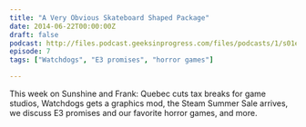 ```yaml
---
title: "A Very Obvious Skateboard Shaped Package"
date: 2014-06-22T00:00:00Z
draft: false
podcast: http://files.podcast.geeksinprogress.com/files/podcasts/1/s01e07_SkateboardShapedPackage.mp3
episode: 7
tags: ["Watchdogs", "E3 promises", "horror games"]

---
```


This week on Sunshine and Frank: Quebec cuts tax breaks for game studios, Watchdogs gets a graphics mod, the Steam Summer Sale arrives, we discuss E3 promises and our favorite horror games, and more.